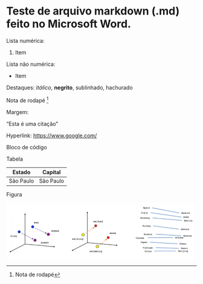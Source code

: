 # Teste de arquivo markdown (.md) feito no Microsoft Word.

Lista numérica:

1.  Item

Lista não numérica:

-   Item

Destaques: *itálico*, **negrito**, sublinhado, hachurado

Nota de rodapé [^1]

[^1]: Nota de rodapé

Margem:

“Esta é uma citação”

Hyperlink: <https://www.google.com/>

Bloco de código

Tabela

| Estado    | Capital   |
|-----------|-----------|
| São Paulo | São Paulo |

Figura

![alt text](https://github.com/GusContini/hello-world/blob/main/Data%20Science%20and%20Machine%20Learning/Online%20Storefront%20Product%20Categorization/word_embedding_example.PNG)

